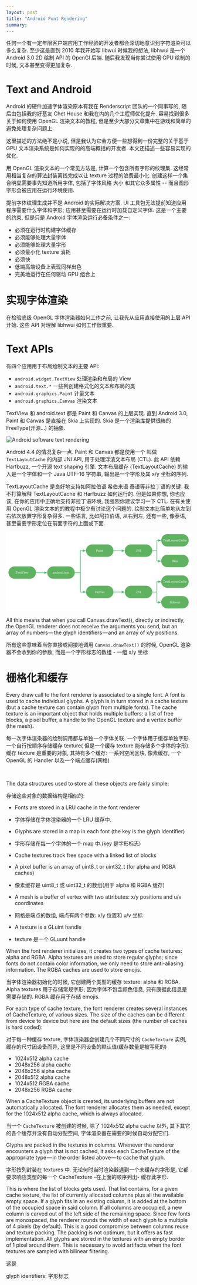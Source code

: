```yaml
---
layout: post
title: "Android Font Rendering"
summary:
---
```


任何一个有一定年限客户端应用工作经验的开发者都会深切地意识到字符渲染可以多么复杂.
至少这是直到 2010 年我开始写 libwui 时候我的想法,
libhwui 是一个 Android 3.0 2D 绘制 API 的 OpenGl 后端.
随后我发现当你尝试使用 GPU 绘制的时候, 文本甚至变得更加复杂.

# Text and Android

Android 的硬件加速字体渲染原本有我在 Renderscript 团队的一个同事写的,
随后由包括我的好基友 Chet House 和我在内的几个工程师优化提升.
容易找到很多关于如何使用 OpenGL 渲染文本的教程,
但是至少大部分文章集中在游戏和简单的避免处理复杂问题上.


这里描述的方法绝不是小说,
但是我认为它会方便一些想得到一份完整的关于基于 GPU 文本渲染系统是如何实现的的高端概括的开发者.
本文还描述一些容易实现的优化.

用 OpenGL 渲染文本的一个常见方法是,
计算一个包含所有字形的纹理集.
这经常用相当复杂的算法封装离线完成以让 texture 过程的浪费最小化.
创建这样一个集合明显需要事先知道所用字体,
包括了字体风格 大小 和其它众多属性 -- 而且图形字形会被应用在运行环境使用.


提前字体纹理生成并不是 Android 的实际解决方案.
UI 工具包无法提前知道应用程序需要什么字体和字形;
应用甚至需要在运行时加载自定义字体. 这是一个主要的约束,
    但是只是 Android 字体渲染运行必备条件之一:

* 必须在运行时构建字体缓存
* 必须能够处理大量字体
* 必须能够处理大量字形
* 必须最小化 texture 消耗
* 必须快
* 低端高端设备上表现同样出色
* 完美地运行在任何驱动 GPU 组合上


# 实现字体渲染

在检验底级 OpenGL 字体渲染器如何工作之前,
让我先从应用直接使用的上层 API 开始. 这些 API 对理解 libhwui 如何工作很重要.

# Text APIs

有四个应用用于布局绘制文本的主要 API:

* `android.widget.TextView` 处理渲染和布局的 View
* `android.text.*` 一些列创建格式化的文本和布局的类
* `android.graphics.Paint` 计量文本
* `android.graphics.Canvas` 渲染文本


TextView 和 android.text 都是 Paint 和 Canvas 的上层实现.
直到 Android 3.0, Paint 和 Canvas 是直接在 Skia 上实现的.
Skia 是一个渲染库提供很棒的 FreeType(开源...) 的抽象.

![Android software text rendering](./)


Android 4.4 的情况复杂一点.
Paint 和 Canvas 都是使用一个 叫做`TextLayoutCache` 的内部 JNI API,
用于处理浮渣文本布局 (CTL). 此 API 依赖 Harfbuzz, 一个开源 text shaping 引擎.
文本布局缓存 (TextLayoutCache) 的输入是一个字体和一个 Java UTF-16 字符串,
输出是一个字形及其 x/y 坐标的序列.


TextLayoutCache 是良好地支持如阿拉伯语 希伯来语 泰语等非拉丁语的关键.
我不打算解释 TextLayoutCache 和 Harfbuzz 如何运行的.
但是如果你想, 你也应该, 在你的应用中正确地支持非拉丁语环境,
我强烈你建议学习一下 CTL.
在有关使用 OpenGL 渲染文本的的教程中极少有讨论这个问题的.
绘制文本比简单地从左到右依次放置字形复杂得多.
一些语言, 比如阿拉伯语, 从右到左, 还有一些, 像泰语, 甚至需要字形定位在前面字符的上面或下面.

![Android hardware accelerated text rendering](/image/android_hardware_accelerated_text_rendering.png)

All this means that when you call Canvas.drawText(), directly or indirectly, the OpenGL renderer does not receive the arguments you send, but an array of numbers — the glyph identifiers — and an array of x/y positions.

所有这些意味着当你直接或间接地调用 `Canvas.drawText()` 的时候, OpenGL 渲染器不会收到你的参数, 而是一个字形标志的数组 - 一组 x/y 坐标

# 栅格化和缓存
Every draw call to the font renderer is associated to a single font. A font is used to cache individual glyphs. A glyph is in turn stored in a cache texture (but a cache texture can contain glyph from multiple fonts). The cache texture is an important object that holds multiple buffers: a list of free blocks, a pixel buffer, a handle to the OpenGL texture and a vertex buffer (the mesh).

每一次字体渲染器的绘制调用都与单独一个字体关联. 一个字体用于缓存单独字形. 一个自行按顺序存储缓存 texture( 但是一个缓存 texture 能存储多个字体的字形). 缓存 texture 是重要的对象, 其持有多个缓存: 一系列空闲区块, 像素缓存, 一个 OpenGL 的 Handler 以及一个端点缓存(网格)

![]()

The data structures used to store all these objects are fairly simple:

存储这些对象的数据结构是相似的:

* Fonts are stored in a LRU cache in the font renderer

* 字体存储在字体渲染器的一个 LRU 缓存中.
* Glyphs are stored in a map in each font (the key is the glyph identifier)
* 字形存储在每一个字体的一个 map 中.(key 是字形标志)
* Cache textures track free space with a linked list of blocks

* A pixel buffer is an array of uint8_t or uint32_t (for alpha and RGBA caches)
* 像素缓存是 uint8_t 或 uint32_t 的数组(用于 alpha 和 RGBA 缓存)
* A mesh is a buffer of vertex with two attributes: x/y positions and u/v coordinates
* 网格是端点的数组, 端点有两个参数: x/y 位置和 u/v 坐标
* A texture is a GLuint handle
* texture 是一个 GLuunt handle


When the font renderer initializes, it creates two types of cache textures: alpha and RGBA. Alpha textures are used to store regular glyphs; since fonts do not contain color information, we only need to store anti-aliasing information. The RGBA caches are used to store emojis.

当字体渲染器初始化的时候, 它创建两个类型的缓存 texture: alpha 和 RGBA. Alpha textures 用于存储常规字形; 因为字体不包含颜色信息, 只有康据此信息是需要存储的. RGBA 缓存用于存储 emojis.

For each type of cache texture, the font renderer creates several instances of CacheTexture, of various sizes. The size of the caches can be different from device to device but here are the default sizes (the number of caches is hard coded):

对于每一种缓存 texture, 字体渲染器会创建几个不同尺寸的 `CacheTexture` 实例, 缓存的尺寸因设备而异, 这里是不同设备的默认值(缓存数量是被写死的)
* 1024x512 alpha cache
* 2048x256 alpha cache
* 2048x256 alpha cache
* 2048x512 alpha cache
* 1024x512 RGBA cache
* 2048x256 RGBA cache

When a CacheTexture object is created, its underlying buffers are not automatically allocated. The font renderer allocates them as needed, except for the 1024x512 alpha cache, which is always allocated.

当一个 `CacheTexture` 被创建的时候, 除了 1024x512 alpha cache 以外, 其下其它的各个缓存并没有自动分配空间, 字体渲染器在需要的时候自动分配它们.

Glyphs are packed in the textures in columns. Whenever the renderer encounters a glyph that is not cached, it asks each CacheTexture of the appropriate type — in the order listed above — to cache that glyph.

字形按列封装在 textures 中. 无论何时当时渲染器遇到一个未缓存的字形是, 它都要求响应类型的每一个 CacheTexture -在上面的顺序列出- 缓存此字形.

This is where the list of blocks gets used. That list contains, for a given cache texture, the list of currently allocated columns plus all the available empty space. If a glyph fits in an existing column, it is added at the bottom of the occupied space in said column.
If all columns are occupied, a new column is carved out of the left side of the remaining space. Since few fonts are monospaced, the renderer rounds the width of each glyph to a multiple of 4 pixels (by default). This is a good compromise between columns reuse and texture packing. The packing is not optimum, but it offers as fast implementation.
All glyphs are stored in the textures with an empty border of 1 pixel around them. This is necessary to avoid artifacts when the font textures are sampled with bilinear filtering.

这是



glyph identifiers: 字形标志
